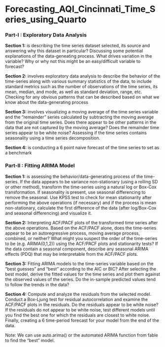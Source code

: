 # Forecasting_AQI_Cincinnati_Time_Series_using_Quarto

### Part-I : Exploratory Data Analysis
**Section 1:** is describing the time series dataset selected, its source and answering why this dataset in particular? Discussing some potential explanations of the data-geneating process. What drives variation in the variable? Why or why not this might be an easy/difficult variable to forecast?

**Section 2:** involves exploratory data analysis to describe the behavior of the time-series along with various summary statistics of the data, to include standard metrics such as the number of observations of the time series, its mean, median, and mode, as well as standard deviation, range, etc. Checking for any obvious patterns that can be described based on what we know about the data-generating process

**Section 3:** involves visualizing a moving average of the time series variable and the “remainder” series calculated by subtracting the moving average from the original time series. Does there appear to be other patterns in the data that are not captured by the moving average? Does the remainder time series appear to be white noise? Assessing if the time series contains seasonality using a time series decomposition.

**Section 4:** is conducting a 6 point naive forecast of the time series to set as a benchmark

### Part-II : Fitting ARIMA Model
**Section 1:** is assessing the behavior/data-generating process of the time-series. If the data appears to be variance non-stationary (using a rolling SD or other method), transform the time-series using a natural log or Box-Cox transformation. If seasonality is present, use seasonal differencing to remove the seasonal. Use KPSS test to check for mean stationarity after performing the above operations (if necessary) and if the process is mean non-stationary, calculate the first difference of the data (after log/Box-Cox and seasonal differencing) and visualize it.

**Section 2:** Interpreting ACF/PACF plots of the transformed time series after the above operations. Based on the ACF/PACF alone, does the time-series appear to be an autoregressive process, moving average process, combined, or neither? What might you suspect the order of the time-series to be (e.g. ARIMA(0,1,2)) using the ACF/PACF plots and stationarity tests? If the data contain a seasonal component, describe any seasonal ARIMA effects (PDQ) that may be interpretable from the ACF/PACF plots.

**Section 3:** Fitting ARIMA models to the time-series variable based on the “best guesses” and “best” according to the AIC or BIC? After selecting the best model, derive the fitted values for the time series and plot them against the observed values of the series. Do the in-sample predicted values tend to follow the trends in the data?

**Section 4:** Compute and analyze the residuals from the selected model. Conduct a Box-Ljung test for residual autocorrelation and examine the ACF/PACF plots in the residuals. Do the residuals appear to be white noise? If the residuals do not appear to be white noise, test different models until you find the best one for which the residuals are closest to white noise. Finally, creating a 6 time-period forecast for your model from the end of the data.

Note: We can use auto.arima() or the automated ARIMA function from fable to find the “best” model.


